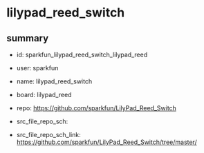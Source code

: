 # lilypad_reed_switch
 
## summary 
* id: sparkfun_lilypad_reed_switch_lilypad_reed
* user: sparkfun
* name: lilypad_reed_switch
* board: lilypad_reed
* repo: https://github.com/sparkfun/LilyPad_Reed_Switch



* src_file_repo_sch: 
* src_file_repo_sch_link: https://github.com/sparkfun/LilyPad_Reed_Switch/tree/master/






